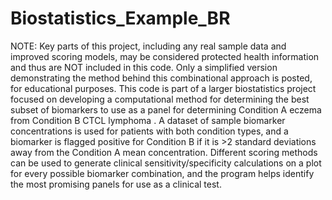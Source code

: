 # Biostatistics_Example_BR
NOTE: Key parts of this project, including any real sample data and improved scoring models, may be considered protected health information and thus are NOT included in this code. Only a simplified version demonstrating the method behind this combinational approach is posted, for educational purposes.  This code is part of a larger biostatistics project focused on developing a computational method for determining the best subset of biomarkers to use as a panel for determining Condition A eczema from Condition B CTCL lymphoma . A dataset of sample biomarker concentrations is used for patients with both condition types, and a biomarker is flagged positive for Condition B if it is >2 standard deviations away from the Condition A mean concentration. Different scoring methods can be used to generate clinical sensitivity/specificity calculations on a plot for every possible biomarker combination, and the program helps identify the most promising panels for use as a clinical test.
